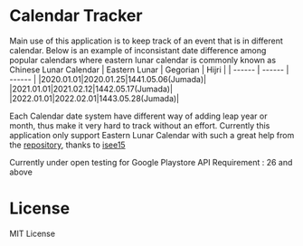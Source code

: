 # Calendar Tracker

Main use of this application is to keep track of an event that is in different calendar.
Below is an example of inconsistant date difference among popular calendars where eastern lunar calendar is commonly known as Chinese Lunar Calendar
| Eastern Lunar | Gegorian | Hijri |
| ------ | ------ | ------ |
|2020.01.01|2020.01.25|1441.05.06(Jumada)|
|2021.01.01|2021.02.12|1442.05.17(Jumada)|
|2022.01.01|2022.02.01|1443.05.28(Jumada)|

Each Calendar date system have different way of adding leap year or month, thus make it very hard to track without an effort.
Currently this application only support Eastern Lunar Calendar with such a great help from the [repository](https://github.com/isee15/Lunar-Solar-Calendar-Converter), thanks to [isee15](https://github.com/isee15)

Currently under open testing for Google Playstore
API Requirement : 26 and above

# License
MIT License
